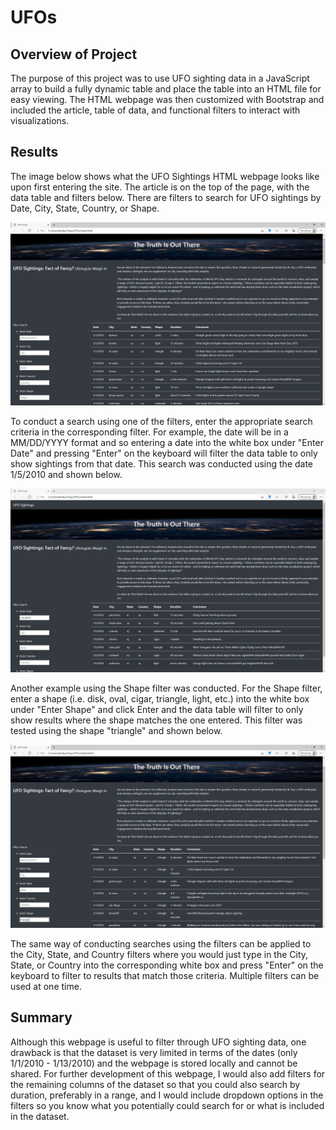 # UFOs

## Overview of Project
The purpose of this project was to use UFO sighting data in a JavaScript array to build a fully dynamic table and place the table into an HTML file for easy viewing.
The HTML webpage was then customized with Bootstrap and included the article, table of data, and functional filters to interact with visualizations.

## Results

The image below shows what the UFO Sightings HTML webpage looks like upon first entering the site. The article is on the top of the page, with the data table and filters below.
There are filters to search for UFO sightings by Date, City, State, Country, or Shape.


![UFO_webpage](https://github.com/borkard/UFOs/blob/main/static/images/UFO_webpage.PNG)


To conduct a search using one of the filters, enter the appropriate search criteria in the corresponding filter. For example, the date will be in a MM/DD/YYYY format and so entering a date into the white box under "Enter Date" and pressing "Enter" on the keyboard will filter the data table to only show sightings from that date. This search was conducted using the date 1/5/2010 and shown below.


![date_filter](https://github.com/borkard/UFOs/blob/main/static/images/date_filter.PNG)


Another example using the Shape filter was conducted. For the Shape filter, enter a shape (i.e. disk, oval, cigar, triangle, light, etc.) into the white box under "Enter Shape" and click Enter and the data table will filter to only show results where the shape matches the one entered. This filter was tested using the shape "triangle" and shown below.


![shape_triangle_filter](https://github.com/borkard/UFOs/blob/main/static/images/shape_triangle_filter.PNG)


The same way of conducting searches using the filters can be applied to the City, State, and Country filters where you would just type in the City, State, or Country into the corresponding white box and press "Enter" on the keyboard to filter to results that match those criteria. Multiple filters can be used at one time.


## Summary
Although this webpage is useful to filter through UFO sighting data, one drawback is that the dataset is very limited in terms of the dates (only 1/1/2010 - 1/13/2010) and the webpage is stored locally and cannot be shared. For further development of this webpage, I would also add filters for the remaining columns of the dataset so that you could also search by duration, preferably in a range, and I would include dropdown options in the filters so you know what you potentially could search for or what is included in the dataset.
